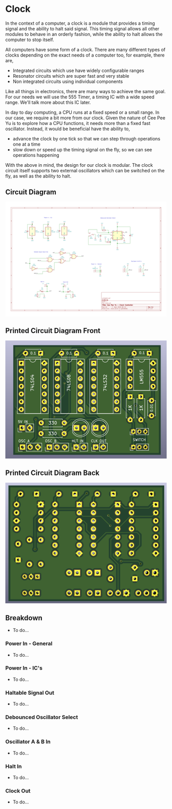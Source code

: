 # Clock
In the context of a computer, a clock is a module that provides a timing signal and the ability to halt said signal. This timing signal allows all other modules to behave in an orderly fashion, while the ability to halt allows the computer to stop itself.

All computers have some form of a clock. There are many different types of clocks depending on the exact needs of a computer too, for example, there are,

- Integrated circuits which use have widely configurable ranges
- Resonator circuits which are super fast and very stable
- Non integrated circuits using individual components

Like all things in electronics, there are many ways to achieve the same goal. For our needs we will use the 555 Timer, a timing IC with a wide speed range. We'll talk more about this IC later.

In day to day computing, a CPU runs at a fixed speed or a small range. In our case, we require a bit more from our clock. Given the nature of Cee Pee Yu is to explore how a CPU functions, it needs more than a fixed fast oscillator. Instead, it would be beneficial have the ability to,

- advance the clock by one tick so that we can step through operations one at a time
- slow down or speed up the timing signal on the fly, so we can see operations happening

With the above in mind, the design for our clock is modular. The clock circuit itself supports two external oscillators which can be switched on the fly, as well as the ability to halt.

## Circuit Diagram

![Clock Diagram](../kicad/clock/clock.svg)

## Printed Circuit Diagram Front

![Clock PCB Front](../kicad/clock/clock_pcb_front.png)

## Printed Circuit Diagram Back

![Clock PCB Back](../kicad/clock/clock_pcb_back.png)

## Breakdown

- To do...

### Power In - General

- To do...

### Power In - IC's

- To do...

### Haltable Signal Out

- To do...

### Debounced Oscillator Select

- To do...

### Oscillator A & B In

- To do...

### Halt In

- To do...

### Clock Out

- To do...
